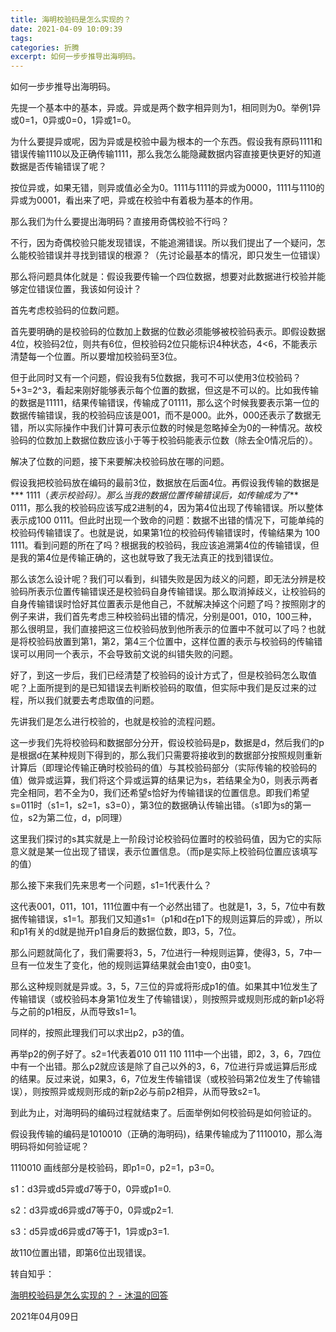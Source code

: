 ```yaml
---
title: 海明校验码是怎么实现的？
date: 2021-04-09 10:09:39
tags: 
categories: 折腾
excerpt: 如何一步步推导出海明码。
---
```


如何一步步推导出海明码。

先提一个基本中的基本，异或。异或是两个数字相异则为1，相同则为0。举例1异或0=1，0异或0=0，1异或1=0。

为什么要提异或呢，因为异或是校验中最为根本的一个东西。假设我有原码1111和错误传输1110以及正确传输1111，那么我怎么能隐藏数据内容直接更快更好的知道数据是否传输错误了呢？

按位异或，如果无错，则异或值必全为0。1111与1111的异或为0000，1111与1110的异或为0001，看出来了吧，异或在校验中有着极为基本的作用。

那么我们为什么要提出海明码？直接用奇偶校验不行吗？

不行，因为奇偶校验只能发现错误，不能追溯错误。所以我们提出了一个疑问，怎么能校验错误并寻找到错误的根源？（先讨论最基本的情况，即只发生一位错误）

那么将问题具体化就是：假设我要传输一个四位数据，想要对此数据进行校验并能够定位错误位置，我该如何设计？

首先考虑校验码的位数问题。

首先要明确的是校验码的位数加上数据的位数必须能够被校验码表示。即假设数据4位，校验码2位，则共有6位，但校验码2位只能标识4种状态，4<6，不能表示清楚每一个位置。所以要增加校验码至3位。

但于此同时又有一个问题，假设我有5位数据，我可不可以使用3位校验码？5+3=2^3，看起来刚好能够表示每个位置的数据，但这是不可以的。比如我传输的数据是11111，结果传输错误，传输成了01111，那么这个时候我要表示第一位的数据传输错误，我的校验码应该是001，而不是000。此外，000还表示了数据无错，所以实际操作中我们计算可表示位数的时候是忽略掉全为0的一种情况。故校验码的位数加上数据位数应该小于等于校验码能表示位数（除去全0情况后的）。

解决了位数的问题，接下来要解决校验码放在哪的问题。

假设我把校验码放在编码的最前3位，数据放在后面4位。再假设我传输的数据是*** 1111（*表示校验码）。那么当我的数据位置传输错误后，如传输成为了*** 0111，那么我的校验码应该写成2进制的4，因为第4位出现了传输错误。所以整体表示成100 0111。但此时出现一个致命的问题：数据不出错的情况下，可能单纯的校验码传输错误了。也就是说，如果第1位的校验码传输错误时，传输结果为 100 1111。看到问题的所在了吗？根据我的校验码，我应该追溯第4位的传输错误，但是我的第4位是传输正确的，这也就导致了我无法真正的找到错误位。

那么该怎么设计呢？我们可以看到，纠错失败是因为歧义的问题，即无法分辨是校验码所表示位置传输错误还是校验码自身传输错误。那么取消掉歧义，让校验码的自身传输错误时恰好其位置表示是他自己，不就解决掉这个问题了吗？按照刚才的例子来讲，我们首先考虑三种校验码出错的情况，分别是001，010，100三种，那么很明显，我们直接把这三位校验码放到他所表示的位置中不就可以了吗？也就是将校验码放置到第1，第2，第4三个位置中，这样位置的表示与校验码的传输错误可以用同一个表示，不会导致前文说的纠错失败的问题。

好了，到这一步后，我们已经清楚了校验码的设计方式了，但是校验码怎么取值呢？上面所提到的是已知错误去判断校验码的取值，但实际中我们是反过来的过程，所以我们就要去考虑取值的问题。

先讲我们是怎么进行校验的，也就是校验的流程问题。

这一步我们先将校验码和数据部分分开，假设校验码是p，数据是d，然后我们的p是根据d在某种规则下得到的，那么我们只需要将接收到的数据部分按照规则重新计算后（即理论传输正确时校验码的值）与其校验码部分（实际传输的校验码的值）做异或运算，我们将这个异或运算的结果记为s，若结果全为0，则表示两者完全相同，若不全为0，我们还希望s恰好为传输错误的位置信息。即我们希望s=011时（s1=1，s2=1，s3=0），第3位的数据确认传输出错。（s1即为s的第一位，s2为第二位，d，p同理）

这里我们探讨的s其实就是上一阶段讨论校验码位置时的校验码值，因为它的实际意义就是某一位出现了错误，表示位置信息。（而p是实际上校验码位置应该填写的值）

那么接下来我们先来思考一个问题，s1=1代表什么？

这代表001，011，101，111位置中有一个必然出错了。也就是1，3，5，7位中有数据传输错误，s1=1。那我们又知道s1=（p1和d在p1下的规则运算后的异或），所以和p1有关的d就是抛开p1自身后的数据位数，即3，5，7位。

那么问题就简化了，我们需要将3，5，7位进行一种规则运算，使得3，5，7中一旦有一位发生了变化，他的规则运算结果就会由1变0，由0变1。

那么这种规则就是异或。3，5，7三位的异或将形成p1的值。如果其中1位发生了传输错误（或校验码本身第1位发生了传输错误），则按照异或规则形成的新p1必将与之前的p1相反，从而导致s1=1。

同样的，按照此理我们可以求出p2，p3的值。

再举p2的例子好了。s2=1代表着010 011 110 111中一个出错，即2，3，6，7四位中有一个出错。那么p2就应该是除了自己以外的3，6，7位进行异或运算后形成的结果。反过来说，如果3，6，7位发生传输错误（或校验码第2位发生了传输错误），则按照异或规则形成的新p2必与前p2相异，从而导致s2=1。

到此为止，对海明码的编码过程就结束了。后面举例如何校验码是如何验证的。

假设我传输的编码是1010010（正确的海明码)，结果传输成为了1110010，那么海明码将如何验证呢？

1110010 画线部分是校验码，即p1=0，p2=1，p3=0。

s1：d3异或d5异或d7等于0，0异或p1=0.

s2：d3异或d6异或d7等于0，0异或p2=1.

s3：d5异或d6异或d7等于1，1异或p3=1.

故110位置出错，即第6位出现错误。



转自知乎：

[海明校验码是怎么实现的？ - 沐温的回答](https://www.zhihu.com/question/29169628/answer/837787585)

2021年04月09日
